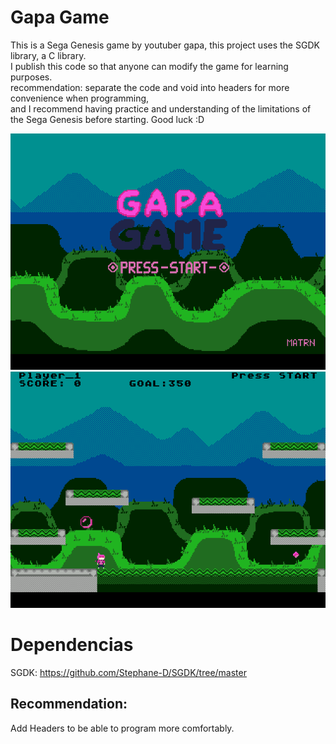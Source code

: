 # Gapa Game
This is a Sega Genesis game by youtuber gapa, this project uses the SGDK library, a C library.            
I publish this code so that anyone can modify the game for learning purposes.                                          
recommendation: separate the code and void into headers for more convenience when programming,                         
and I recommend having practice and understanding of the limitations of the Sega Genesis before starting. Good luck :D 

![alt text](GapaGame_000.png) ![alt text](GapaGame_001.png)

# Dependencias
SGDK: https://github.com/Stephane-D/SGDK/tree/master

## Recommendation:
Add Headers to be able to program more comfortably.
